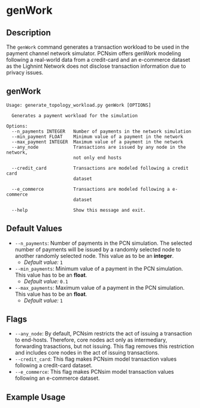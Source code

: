 # genWork

## Description
The `genWork` command generates a transaction workload to be used in the payment channel network simulator. PCNsim offers genWork modeling following a real-world data from a credit-card and an e-commerce dataset as the Lighnint Network does not disclose transaction information due to privacy issues.

## genWork
```
Usage: generate_topology_workload.py genWork [OPTIONS]

  Generates a payment workload for the simulation

Options:
  --n_payments INTEGER   Number of payments in the network simulation
  --min_payment FLOAT    Minimum value of a payment in the network
  --max_payment INTEGER  Maximum value of a payment in the network
  --any_node             Transactions are issued by any node in the network,
                         not only end hosts

  --credit_card          Transactions are modeled following a credit card
                         dataset

  --e_commerce           Transactions are modeled following a e-commerce
                         dataset

  --help                 Show this message and exit.

```
## Default Values
- `--n_payments`: Number of payments in the PCN simulation. The selected number of payments will be issued by a randomly selected node to another randomly selected node. This value as to be an **integer**.
    - *Default value:* `1`
- `--min_payments`: Minimum value of a payment in the PCN simulation. This value has to be an **float**.
    - *Default value:* `0.1`
- `--max_payments`: Maximum value of a payment in the PCN simulation. This value has to be an **float**.
    - *Default value:* `1`

## Flags
- `--any_node`: By default, PCNsim restricts the act of issuing a transaction to end-hosts. Therefore, core nodes act only as intermediary, forwarding trasactions, but not issuing. This flag removes this restriction and includes core nodes in the act of issuing transactions.
- `--credit_card`: This flag makes PCNsim model transaction values following a credit-card dataset.
- `--e_commerce`: This flag makes PCNsim model transaction values following an e-commerce dataset.

## Example Usage

